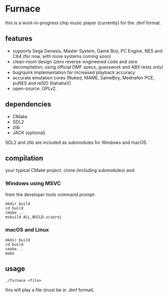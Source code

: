 # Furnace

this is a work-in-progress chip music player (currently) for the .dmf format.

## features

- supports Sega Genesis, Master System, Game Boy, PC Engine, NES and C64 (for now, with more systems coming soon)
- clean-room design (zero reverse-engineered code and zero decompilation; using official DMF specs, guesswork and ABX tests only)
- bug/quirk implementation for increased playback accuracy
- accurate emulation cores (Nuked, MAME, SameBoy, Mednafen PCE, puNES and reSID (hahaha!))
- open-source. GPLv2.

## dependencies

- CMake
- SDL2
- zlib
- JACK (optional)

SDL2 and zlib are included as submodules for Windows and macOS.

## compilation

your typical CMake project. clone (including submodules) and:

### Windows using MSVC

from the developer tools command prompt:

```
mkdir build
cd build
cmake ..
msbuild ALL_BUILD.vcxproj
```

### macOS and Linux

```
mkdir build
cd build
cmake ..
make
```

## usage

```
./furnace <file>
```

this will play a file (must be in .dmf format).
